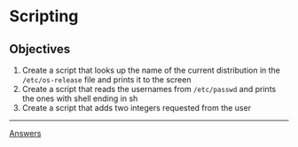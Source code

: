# Scripting

## Objectives

1. Create a script that looks up the name of the current distribution in the `/etc/os-release` file and prints it to the screen
2. Create a script that reads the usernames from `/etc/passwd` and prints the ones with shell ending in sh
3. Create a script that adds two integers requested from the user

-----------
[Answers](https://github.com/ricmmartins/fasthack-linux-answers/blob/main/challenges/lab-scripting.md)
